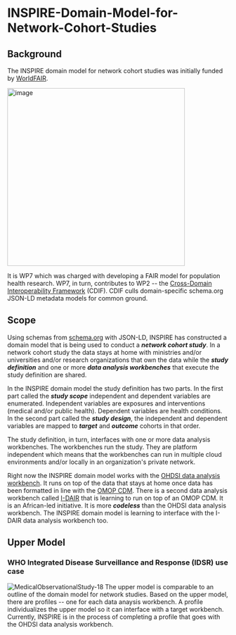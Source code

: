 # INSPIRE-Domain-Model-for-Network-Cohort-Studies
## Background
The INSPIRE domain model for network cohort studies was initially funded by [WorldFAIR](https://codata.org/initiatives/decadal-programme2/worldfair/).

<img width="404" alt="image" src="https://github.com/jaygee-on-github/INSPIRE-Domain-Model-for-Network-Cohort-Studies/assets/137520893/1bf67dae-3073-45e0-bb8e-06342457836d">

It is WP7 which was charged with developing a FAIR model for population health research. WP7, in turn, contributes to WP2 -- the [Cross-Domain Interoperability Framework](https://github.com/Cross-Domain-Interoperability-Framework) (CDIF). CDIF culls domain-specific schema.org JSON-LD metadata models for common ground.

## Scope
Using schemas from [schema.org](https://schema.org) with JSON-LD, INSPIRE has constructed a domain model that is being used to conduct a ***network cohort study***. In a network cohort study the data stays at home with ministries and/or universities and/or research organizations that own the data while the ***study definition*** and one or more ***data analysis workbenches*** that execute the study definition are shared.

In the INSPIRE domain model the study definition has two parts. In the first part called the ***study scope*** independent and dependent variables are enumerated. Independent variables are exposures and interventions (medical and/or public health). Dependent variables are health conditions. In the second part called the ***study design***, the independent and dependent variables are mapped to ***target*** and ***outcome*** cohorts in that order.

The study definition, in turn, interfaces with one or more data analysis workbenches. The workbenches run the study. They are platform independent which means that the workbenches can run in multiple cloud environments and/or locally in an organization's private network.

Right now the INSPIRE domain model works with the [OHDSI data analysis workbench](https://www.ohdsi.org/software-tools/). It runs on top of the data that stays at home once data has been formatted in line with the [OMOP CDM](https://www.ohdsi.org/data-standardization/). There is a second data analysis workbench called [I-DAIR](https://www.i-dair.org) that is learning to run on top of an OMOP CDM. It is an African-led initiative. It is more ***codeless*** than the OHDSI data analysis workbench. The INSPIRE domain model is learning to interface with the I-DAIR data analysis workbench too.
## Upper Model 
### WHO Integrated Disease Surveillance and Response (IDSR) use case
![MedicalObservationalStudy-18](https://github.com/jaygee-on-github/INSPIRE-Domain-Model-for-Network-Cohort-Studies/assets/137520893/acad6749-e547-44de-8f50-e5c553a8c45f)
The upper model is comparable to an outline of the domain model for network studies. Based on the upper model, there are profiles -- one for each data anaysis workbench. A profile individualizes the upper model so it can interface with a target workbench. Currently, INSPIRE is in the process of completing a profile that goes with the OHDSI data analysis workbench.




